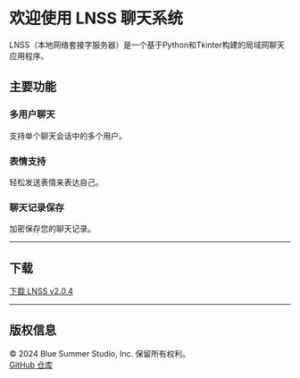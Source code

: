 # 欢迎使用 LNSS 聊天系统

LNSS（本地网络套接字服务器）是一个基于Python和Tkinter构建的局域网聊天应用程序。

## 主要功能

### 多用户聊天
支持单个聊天会话中的多个用户。

### 表情支持
轻松发送表情来表达自己。

### 聊天记录保存
加密保存您的聊天记录。

---

## 下载
[下载 LNSS v2.0.4](download/LNSS%20v2.0.4%20release%20Windows%20Setup.exe)

---

## 版权信息
© 2024 Blue Summer Studio, Inc. 保留所有权利。  
[GitHub 仓库](https://github.com/niuzhix/LNSS)
